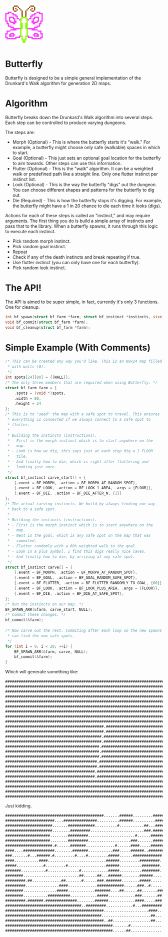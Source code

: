 ![butterfly](https://github.com/mpatraw/butterfly/raw/master/doc/butterfly.png "butterfly")

# Butterfly

Butterfly is designed to be a simple general implementation of the Drunkard's Walk algorithm for generation 2D maps.

# Algorithm

Butterfly breaks down the Drunkard's Walk algorithm into several steps. Each step can be controlled to produce varying dungeons.

The steps are:

* Morph (Optional) - This is where the butterfly starts it's "walk." For example, a butterfly might choose only safe (walkable) spaces in which to start.
* Goal (Optional) - This just sets an optional goal location for the butterfly to aim towards. Other steps can use this information.
* Flutter (Optional) - This is the "walk" algorithm. It can be a weighted walk or predefined path like a straight line. Only one flutter instinct per instinct list.
* Look (Optional) - This is the way the butterfly "digs" out the dungeon. You can choose different shapes and patterns for the butterfly to dig out.
* Die (Required) - This is how the butterfly stops it's digging. For example, the butterfly might have a 1 in 20 chance to die each time it looks (digs).

Actions for each of these steps is called an "instinct," and may require arguments. The first thing you do is build a simple array of instincts and pass that to the library. When a butterfly spawns, it runs through this logic to execute each instinct.

* Pick random morph instinct.
* Pick random goal instinct.
* Repeat
 * Check if any of the death instincts and break repeating if true.
 * Use flutter instinct (you can only have one for each butterfly).
 * Pick random look instinct.

# The API!

The API is aimed to be super simple, in fact, currently it's only 3 functions. One for cleanup.

```c
int bf_spawn(struct bf_farm *farm, struct bf_instinct *instincts, size_t count, struct bf_config *config);
void bf_commit(struct bf_farm *farm);
void bf_cleanup(struct bf_farm *farm);
```

# Simple Example (With Comments)

```c
/* This can be created any way you'd like. This is an 80x24 map filled
 * with walls (0).
 */
int spots[24][80] = {{WALL}};
/* The only three members that are required when using Butterfly. */
struct bf_farm farm = {
	.spots = (void *)spots,
	.width = 80,
	.height = 24
};
/* This is to "seed" the map with a safe spot to travel. This ensures
 * everything is connected if we always connect to a safe spot to
 * flutter.
 *
 * Building the instincts (instructions).
 * - First is the morph instinct which is to start anywhere on the
 *   map.
 * - Look is how we dig, this says just at each step dig a 1 FLOOR
 *   tile.
 * - And finally how to die, which is right after fluttering and
 *   looking just once.
 */
struct bf_instinct carve_start[] = {
	{.event = BF_MORPH, .action = BF_MORPH_AT_RANDOM_SPOT},
	{.event = BF_LOOK, .action = BF_LOOK_1_AREA, .args = {FLOOR}},
	{.event = BF_DIE, .action = BF_DIE_AFTER_N, {1}}
};
/* The actual carving instincts. We build by always finding our way
 * back to a safe spot.
 *
 * Building the instincts (instructions).
 * - First is the morph instinct which is to start anywhere on the
 *   map.
 * - Next is the goal, which is any safe spot on the map that was
 *   commited.
 * - Flutter randomly with a 60% weighted walk to the goal.
 * - Look in a plus symbol. I find this digs really nice caves.
 * - And finally how to die, by arriving at any safe spot.
 */
struct bf_instinct carve[] = {
	{.event = BF_MORPH, .action = BF_MORPH_AT_RANDOM_SPOT},
	{.event = BF_GOAL, .action = BF_GOAL_RANDOM_SAFE_SPOT},
	{.event = BF_FLUTTER, .action = BF_FLUTTER_RANDOMLY_TO_GOAL, {60}},
	{.event = BF_LOOK, .action = BF_LOOK_PLUS_AREA, .args = {FLOOR}},
	{.event = BF_DIE, .action = BF_DIE_AT_SAFE_SPOT},
};
/* Run the instincts on our map. */
BF_SPAWN_ARR(&farm, carve_start, NULL);
/* Commit these changes. */
bf_commit(&farm);

/* Now carve out the rest. Commiting after each loop so the new spawns
 * can find the new safe spots.
 */
for (int i = 0; i < 20; ++i) {
	BF_SPAWN_ARR(&farm, carve, NULL);
	bf_commit(&farm);
}
```

Which will generate something like:

```
################################################################################
################################################################################
################################################################################
################################################################################
################################################################################
################################################################################
################################################################################
################################################################################
################################################################################
############################################.###################################
############################################.###################################
###########################################.####################################
###########################################.####################################
##########################################.#####################################
##########################################.#####################################
##########################################.#####################################
#########################################.######################################
#########################################.######################################
########################################.#######################################
########################################.#######################################
################################################################################
################################################################################
################################################################################
################################################################################
```

Just kidding.

```
############################################.......######.........##############
######################....###############..........######..........#############
#####################.......############..........#...........##...#############
#####################........#########........................###.##############
####################........#########.....................#......############.##
####################........#########...................###.......######.##....#
#####################.#......#######.............#......####.....######........#
####....##############........#######...........###.....######..#######........#
###.......#...######.#.........#....#.........#####......#############..........
####...........####..........................######.........#########......##...
#####............#.........#.................######..........########.......#...
#######...........#..............#............#####..........########...........
########.........................##......##...######........######..............
#########.##.............##.......#......###.#######........#####...........##..
#########...............####.............############......###..#...........###.
########...............#####............#######....##......##.......###........#
########...........##########............#####............###.......##..........
#########.#######.##############........######............####.....###..........
##################################..#########............#...#########..........
############################################....................####...........#
###########################################......................##.......#....#
############################################..##.................##.............
################################################.......#.......................#
################################################......##....................#.##
```
